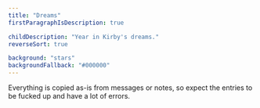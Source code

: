 ```yaml
---
title: "Dreams"
firstParagraphIsDescription: true

childDescription: "Year in Kirby's dreams."
reverseSort: true

background: "stars"
backgroundFallback: "#000000"
---
```


Everything is copied as-is from messages or notes, so expect the
entries to be fucked up and have a lot of errors.
